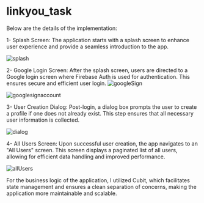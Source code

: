 # linkyou_task

Below are the details of the implementation:

1- Splash Screen: The application starts with a splash screen to enhance user experience and provide a seamless introduction to the app.

![splash](https://github.com/user-attachments/assets/9a4e5df9-e755-4808-ab1a-9426b11847bd)

2- Google Login Screen: After the splash screen, users are directed to a Google login screen where Firebase Auth is used for authentication. This ensures secure and efficient user login.
![googleSign](https://github.com/user-attachments/assets/6e4958bb-cf45-4460-8226-f333fe953b69)

![googlesignaccount](https://github.com/user-attachments/assets/836d1207-51e8-4cfc-8ade-f26f86068c34)

3- User Creation Dialog: Post-login, a dialog box prompts the user to create a profile if one does not already exist. This step ensures that all necessary user information is collected.

![dialog](https://github.com/user-attachments/assets/4e52402e-0232-492f-aefa-c6408d8e27c6)

4- All Users Screen: Upon successful user creation, the app navigates to an "All Users" screen. This screen displays a paginated list of all users, allowing for efficient data handling and improved performance.

![allUsers](https://github.com/user-attachments/assets/9c891999-5391-4dfe-9fcd-6d14b317e3f7)

For the business logic of the application, I utilized Cubit, which facilitates state management and ensures a clean separation of concerns, making the application more maintainable and scalable.
